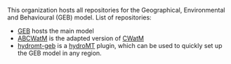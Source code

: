 This organization hosts all repositories for the Geographical, Environmental and Behavioural (GEB) model. List of repositories:

- [GEB](https://github.com/GEB-model/GEB) hosts the main model
- [ABCWatM](https://github.com/GEB-model/ABCWatM) is the adapted version of [CWatM](https://github.com/iiasa/CWatM)
- [hydromt-geb](https://github.com/GEB-model/hydromt_geb) is a [hydroMT](https://deltares.github.io/hydromt/latest/) plugin, which can be used to quickly set up the GEB model in any region.
